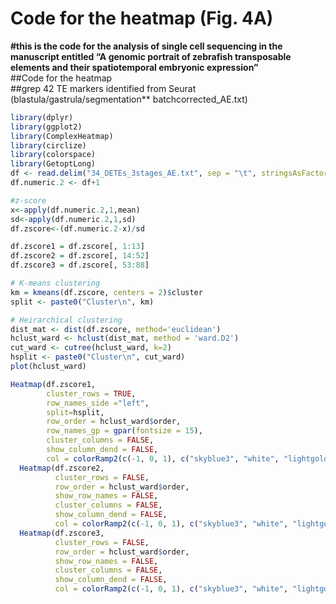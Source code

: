 Code for the heatmap (Fig. 4A)
================

**\#this is the code for the analysis of single cell sequencing in the
manuscript entitled “A genomic portrait of zebrafish transposable
elements and their spatiotemporal embryonic expression”**<br> \#\#Code
for the heatmap<br> \#\#grep 42 TE markers identified from Seurat
(blastula/gastrula/segmentation\*\* batchcorrected\_AE.txt)

``` r
library(dplyr)
library(ggplot2)
library(ComplexHeatmap)
library(circlize)
library(colorspace)
library(GetoptLong)
df <- read.delim("34_DETEs_3stages_AE.txt", sep = "\t", stringsAsFactors=F, header = TRUE, row.names=1)
df.numeric.2 <- df+1

#z-score
x<-apply(df.numeric.2,1,mean)
sd<-apply(df.numeric.2,1,sd)
df.zscore<-(df.numeric.2-x)/sd

df.zscore1 = df.zscore[, 1:13]
df.zscore2 = df.zscore[, 14:52]
df.zscore3 = df.zscore[, 53:88]

# K-means clustering
km = kmeans(df.zscore, centers = 2)$cluster
split <- paste0("Cluster\n", km)

# Heirarchical clustering
dist_mat <- dist(df.zscore, method='euclidean')
hclust_ward <- hclust(dist_mat, method = 'ward.D2')
cut_ward <- cutree(hclust_ward, k=2)
hsplit <- paste0("Cluster\n", cut_ward)
plot(hclust_ward)

Heatmap(df.zscore1,
        cluster_rows = TRUE,
        row_names_side ="left",
        split=hsplit,
        row_order = hclust_ward$order,
        row_names_gp = gpar(fontsize = 15),
        cluster_columns = FALSE,
        show_column_dend = FALSE,
        col = colorRamp2(c(-1, 0, 1), c("skyblue3", "white", "lightgoldenrod1"))) +
  Heatmap(df.zscore2,
          cluster_rows = FALSE,
          row_order = hclust_ward$order,
          show_row_names = FALSE,
          cluster_columns = FALSE,
          show_column_dend = FALSE,
          col = colorRamp2(c(-1, 0, 1), c("skyblue3", "white", "lightgoldenrod1"))) +
  Heatmap(df.zscore3,
          cluster_rows = FALSE,
          row_order = hclust_ward$order,
          show_row_names = FALSE,
          cluster_columns = FALSE,
          show_column_dend = FALSE,
          col = colorRamp2(c(-1, 0, 1), c("skyblue3", "white", "lightgoldenrod1")))

```

